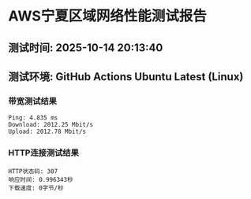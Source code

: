 # AWS宁夏区域网络性能测试报告
## 测试时间: 2025-10-14 20:13:40
## 测试环境: GitHub Actions Ubuntu Latest (Linux)

### 带宽测试结果
```
Ping: 4.835 ms
Download: 2012.25 Mbit/s
Upload: 2012.78 Mbit/s
```

### HTTP连接测试结果
```
HTTP状态码: 307
响应时间: 0.996343秒
下载速度: 0字节/秒
```

